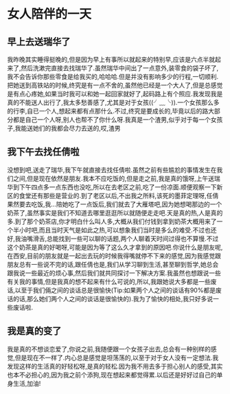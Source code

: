 # 女人陪伴的一天

## 早上去送瑞华了

我昨晚其实睡得挺晚的,但是因为早上有事所以就起来的特别早,应该是六点半就起来了,然后洗漱完直接去找瑞华了.虽然瑞华中间出了一点意外,装零食的袋子坏了,我不会告诉你那些零食是给我买的,哈哈哈.但是并没有影响多少的行程,一切顺利.把她送到高铁站的时候,终究是有一点不舍的,虽然他已经是一个大人了,但是总感觉是有点心疼她,如果当时我可以和她一起回家就好了,起码路上有个照应.我发现我是真的不能送人出行了,我太多愁善感了,尤其是对于女孩((╯﹏╰)).一个女孩那么多的行李,自已一个人,想起来都有点那什么.不过,终究是要成长的,毕竟以后的路大部分都是自己一个人呀,别人也帮不了你什么呀.我真是一个渣男,似乎对于每一个女孩子,我能送她们的我都会尽力去送的,哎,渣男

## 我下午去找任倩啦

没想到吧,送走了瑞华,我下午就直接去找任倩啦.虽然之前有些尴尬的事情发生在我们之间,但是现在依然是朋友.我本不应吃饭的,但是走之前,我是真的饿呀,上午送瑞华到下午四点多一点东西也没吃,所以在去老区之前,吃了一份凉面.顺便观察一下新区的食堂还有那些是营业的.到了老区以后,不出我之所料,该死的墨菲定理呀,任倩果然要去吃饭,我...陪她吃了一点饭后,我们就去了大雁塔吧,因为她想喝那边的一个奶茶了,虽然事实是我们不知道去哪里逛逛所以就随便走走吧.天是真的热,人是真的多.到了那个奶茶店,你才明白什么叫人多,大概从我们付钱到拿到奶茶大概用来了一个半小时吧,而且当时天气是如此之热,可以想象我们当时是多么的难受.不过也还好,我油嘴滑舌,总能找到一些可以聊的话题,两个人聊着天时间过得也不算慢.不过这个奶茶是真的好喝呀,可能是因为等了这么久才拿到的原因吧.你说什么是朋友呢,在西安,目前的朋友就是一起出去玩的时候我得嘴就停不下来的感觉,因为我感觉跟朋友总有一些说不完的话,跟任倩也是,我们从学习聊到生活,甚至聊到哲学,她总会跟我说一些最近的烦心事,然后我们就共同探讨一下解决方案.我虽然也想跟说一些有关我的事情,但是我真的想不起来有什么可说的,所以,我跟她说大多都是一些废话,以至于我们倆之间的谈话总是很愉快(Tip:如果两个人之间的谈话有90%都是废话的话,那么她们两个人之间的谈话是很愉快的).我为了愉快的相处,我只好多说一些废话啦.

## 我是真的变了

我是真的不想谈恋爱了,你说之前,我随便跟一个女孩子出去,总会有一种别样的感觉,但是现在不一样了.内心总是感觉是坦荡荡的,以至于对于女人没有一定想法.我发现这样的生活真的好轻松呀,是真的轻松.因为我不用去多于担心别人的感受,其实也本不必担心的,因为我之前个添狗,现在想起来都觉得累.以后还是好好过自己的单身生活,加油!
